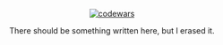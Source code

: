 
<div align="center">
  
  [![codewars](https://www.codewars.com/users/besha2vox/badges/small)](https://www.codewars.com/users/besha2vox/stats)
  
There should be something written here, but I erased it.

</div>



